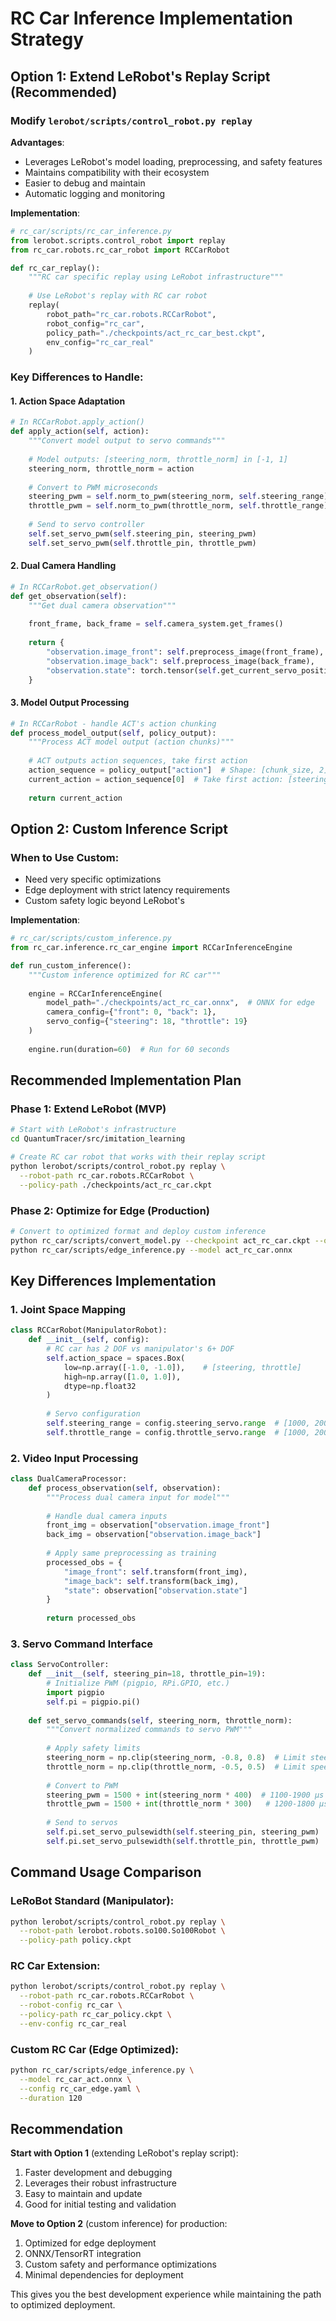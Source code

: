 # RC Car Inference Implementation Strategy

## Option 1: Extend LeRobot's Replay Script (Recommended)

### Modify `lerobot/scripts/control_robot.py replay`

**Advantages**:
- Leverages LeRobot's model loading, preprocessing, and safety features
- Maintains compatibility with their ecosystem
- Easier to debug and maintain
- Automatic logging and monitoring

**Implementation**:
```python
# rc_car/scripts/rc_car_inference.py
from lerobot.scripts.control_robot import replay
from rc_car.robots.rc_car_robot import RCCarRobot

def rc_car_replay():
    """RC car specific replay using LeRobot infrastructure"""
    
    # Use LeRobot's replay with RC car robot
    replay(
        robot_path="rc_car.robots.RCCarRobot",
        robot_config="rc_car",
        policy_path="./checkpoints/act_rc_car_best.ckpt",
        env_config="rc_car_real"
    )
```

### Key Differences to Handle:

#### 1. Action Space Adaptation
```python
# In RCCarRobot.apply_action()
def apply_action(self, action):
    """Convert model output to servo commands"""
    
    # Model outputs: [steering_norm, throttle_norm] in [-1, 1]
    steering_norm, throttle_norm = action
    
    # Convert to PWM microseconds
    steering_pwm = self.norm_to_pwm(steering_norm, self.steering_range)
    throttle_pwm = self.norm_to_pwm(throttle_norm, self.throttle_range)
    
    # Send to servo controller
    self.set_servo_pwm(self.steering_pin, steering_pwm)
    self.set_servo_pwm(self.throttle_pin, throttle_pwm)
```

#### 2. Dual Camera Handling
```python
# In RCCarRobot.get_observation()
def get_observation(self):
    """Get dual camera observation"""
    
    front_frame, back_frame = self.camera_system.get_frames()
    
    return {
        "observation.image_front": self.preprocess_image(front_frame),
        "observation.image_back": self.preprocess_image(back_frame),
        "observation.state": torch.tensor(self.get_current_servo_positions())
    }
```

#### 3. Model Output Processing
```python
# In RCCarRobot - handle ACT's action chunking
def process_model_output(self, policy_output):
    """Process ACT model output (action chunks)"""
    
    # ACT outputs action sequences, take first action
    action_sequence = policy_output["action"]  # Shape: [chunk_size, 2]
    current_action = action_sequence[0]  # Take first action: [steering, throttle]
    
    return current_action
```

## Option 2: Custom Inference Script

### When to Use Custom:
- Need very specific optimizations
- Edge deployment with strict latency requirements
- Custom safety logic beyond LeRobot's

**Implementation**:
```python
# rc_car/scripts/custom_inference.py
from rc_car.inference.rc_car_engine import RCCarInferenceEngine

def run_custom_inference():
    """Custom inference optimized for RC car"""
    
    engine = RCCarInferenceEngine(
        model_path="./checkpoints/act_rc_car.onnx",  # ONNX for edge
        camera_config={"front": 0, "back": 1},
        servo_config={"steering": 18, "throttle": 19}
    )
    
    engine.run(duration=60)  # Run for 60 seconds
```

## Recommended Implementation Plan

### Phase 1: Extend LeRobot (MVP)
```bash
# Start with LeRobot's infrastructure
cd QuantumTracer/src/imitation_learning

# Create RC car robot that works with their replay script
python lerobot/scripts/control_robot.py replay \
  --robot-path rc_car.robots.RCCarRobot \
  --policy-path ./checkpoints/act_rc_car.ckpt
```

### Phase 2: Optimize for Edge (Production)
```bash
# Convert to optimized format and deploy custom inference
python rc_car/scripts/convert_model.py --checkpoint act_rc_car.ckpt --output act_rc_car.onnx
python rc_car/scripts/edge_inference.py --model act_rc_car.onnx
```

## Key Differences Implementation

### 1. Joint Space Mapping
```python
class RCCarRobot(ManipulatorRobot):
    def __init__(self, config):
        # RC car has 2 DOF vs manipulator's 6+ DOF
        self.action_space = spaces.Box(
            low=np.array([-1.0, -1.0]),    # [steering, throttle]
            high=np.array([1.0, 1.0]),
            dtype=np.float32
        )
        
        # Servo configuration
        self.steering_range = config.steering_servo.range  # [1000, 2000] μs
        self.throttle_range = config.throttle_servo.range  # [1000, 2000] μs
```

### 2. Video Input Processing
```python
class DualCameraProcessor:
    def process_observation(self, observation):
        """Process dual camera input for model"""
        
        # Handle dual camera inputs
        front_img = observation["observation.image_front"]
        back_img = observation["observation.image_back"]
        
        # Apply same preprocessing as training
        processed_obs = {
            "image_front": self.transform(front_img),
            "image_back": self.transform(back_img),
            "state": observation["observation.state"]
        }
        
        return processed_obs
```

### 3. Servo Command Interface
```python
class ServoController:
    def __init__(self, steering_pin=18, throttle_pin=19):
        # Initialize PWM (pigpio, RPi.GPIO, etc.)
        import pigpio
        self.pi = pigpio.pi()
        
    def set_servo_commands(self, steering_norm, throttle_norm):
        """Convert normalized commands to servo PWM"""
        
        # Apply safety limits
        steering_norm = np.clip(steering_norm, -0.8, 0.8)  # Limit steering
        throttle_norm = np.clip(throttle_norm, -0.5, 0.5)  # Limit speed
        
        # Convert to PWM
        steering_pwm = 1500 + int(steering_norm * 400)  # 1100-1900 μs
        throttle_pwm = 1500 + int(throttle_norm * 300)   # 1200-1800 μs
        
        # Send to servos
        self.pi.set_servo_pulsewidth(self.steering_pin, steering_pwm)
        self.pi.set_servo_pulsewidth(self.throttle_pin, throttle_pwm)
```

## Command Usage Comparison

### LeRoBot Standard (Manipulator):
```bash
python lerobot/scripts/control_robot.py replay \
  --robot-path lerobot.robots.so100.So100Robot \
  --policy-path policy.ckpt
```

### RC Car Extension:
```bash
python lerobot/scripts/control_robot.py replay \
  --robot-path rc_car.robots.RCCarRobot \
  --robot-config rc_car \
  --policy-path rc_car_policy.ckpt \
  --env-config rc_car_real
```

### Custom RC Car (Edge Optimized):
```bash
python rc_car/scripts/edge_inference.py \
  --model rc_car_act.onnx \
  --config rc_car_edge.yaml \
  --duration 120
```

## Recommendation

**Start with Option 1** (extending LeRobot's replay script):
1. Faster development and debugging
2. Leverages their robust infrastructure
3. Easy to maintain and update
4. Good for initial testing and validation

**Move to Option 2** (custom inference) for production:
1. Optimized for edge deployment
2. ONNX/TensorRT integration
3. Custom safety and performance optimizations
4. Minimal dependencies for deployment

This gives you the best development experience while maintaining the path to optimized deployment.